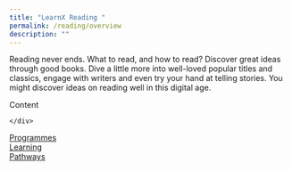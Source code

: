 ```yaml
---
title: "LearnX Reading "
permalink: /reading/overview
description: ""
---
```

Reading never ends. What to read, and how to read? Discover great ideas through good books. Dive a little more into well-loved popular titles and classics, engage with writers and even try your hand at telling stories. You might discover ideas on reading well in this digital age.

<div class="row is-multiline">
  <div class="col is-one-third">
    <div class="clickbox is- sky-indigo>
      <a href=">
        <span>Content </span>
      
    </div>
  </div>
  <div class="col is-one-third">
    <div class="clickbox is- sky-indigo">
      <a href="/reading/adults-seniors/programmes">
        <span>Programmes</span>
      </a>
    </div>
  </div>
  <div class="col is-one-third">
    <div class="clickbox is-sky-indigo">
      <a href="/reading/adults-seniors/learning-pathways">
        <span>Learning<br>Pathways</span>
      </a>
    </div>
  </div>
</div>
